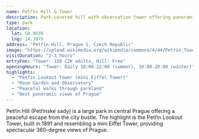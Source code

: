 ```yaml
---
name: Petřín Hill & Tower
description: Park-covered hill with observation tower offering panoramic views of Prague
type: park
location:
  lat: 50.0839
  lng: 14.3975
address: "Petřín Hill, Prague 1, Czech Republic"
image: "https://upload.wikimedia.org/wikipedia/commons/4/44/Petrin_Tower_Prague.jpg"
visitDuration: "2-3 hours"
entryFee: "Tower: 150 CZK adults, Hill: Free"
openingHours: "Tower: Daily 10:00-22:00 (summer), 10:00-20:00 (winter)"
highlights:
  - "Petřín Lookout Tower (mini Eiffel Tower)"
  - "Rose Garden and Observatory"
  - "Peaceful walks through parkland"
  - "Best panoramic views of Prague"
---
```


Petřín Hill (Petřínské sady) is a large park in central Prague offering a peaceful escape from the city bustle. The highlight is the Petřín Lookout Tower, built in 1891 and resembling a mini Eiffel Tower, providing spectacular 360-degree views of Prague.
